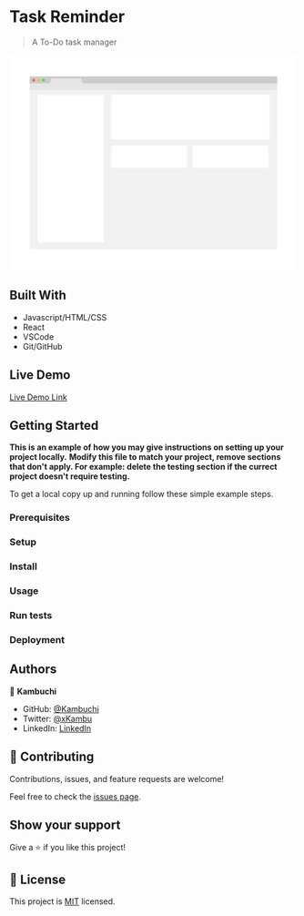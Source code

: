 
# Task Reminder

> A To-Do task manager

![screenshot](./app_screenshot.png)


## Built With

- Javascript/HTML/CSS
- React
- VSCode
- Git/GitHub

## Live Demo

[Live Demo Link](https://livedemo.com)


## Getting Started

**This is an example of how you may give instructions on setting up your project locally.**
**Modify this file to match your project, remove sections that don't apply. For example: delete the testing section if the currect project doesn't require testing.**


To get a local copy up and running follow these simple example steps.

### Prerequisites

### Setup

### Install

### Usage

### Run tests

### Deployment



## Authors

👤 **Kambuchi**

- GitHub: [@Kambuchi](https://github.com/kambuchi)
- Twitter: [@xKambu](https://twitter.com/xKambu)
- LinkedIn: [LinkedIn](https://www.linkedin.com/in/kambu-pereira/)


## 🤝 Contributing

Contributions, issues, and feature requests are welcome!

Feel free to check the [issues page](../../issues/).

## Show your support

Give a ⭐️ if you like this project!


## 📝 License

This project is [MIT](./MIT.md) licensed.

